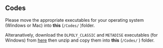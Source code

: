 ## Codes

Please move the appropriate executables for your operating system (Windows or Mac) into **this** (<code>/Codes/</code> )folder.

Alteranatively, download the <code>DLPOLY_CLASSIC</code> and <code>METADISE</code> executables (for Windows) from [here](https://people.bath.ac.uk/chsscp/teach/adv.bho/progs.zip) then unzip and copy them into **this** (<code>/Codes/</code> ) folder.
